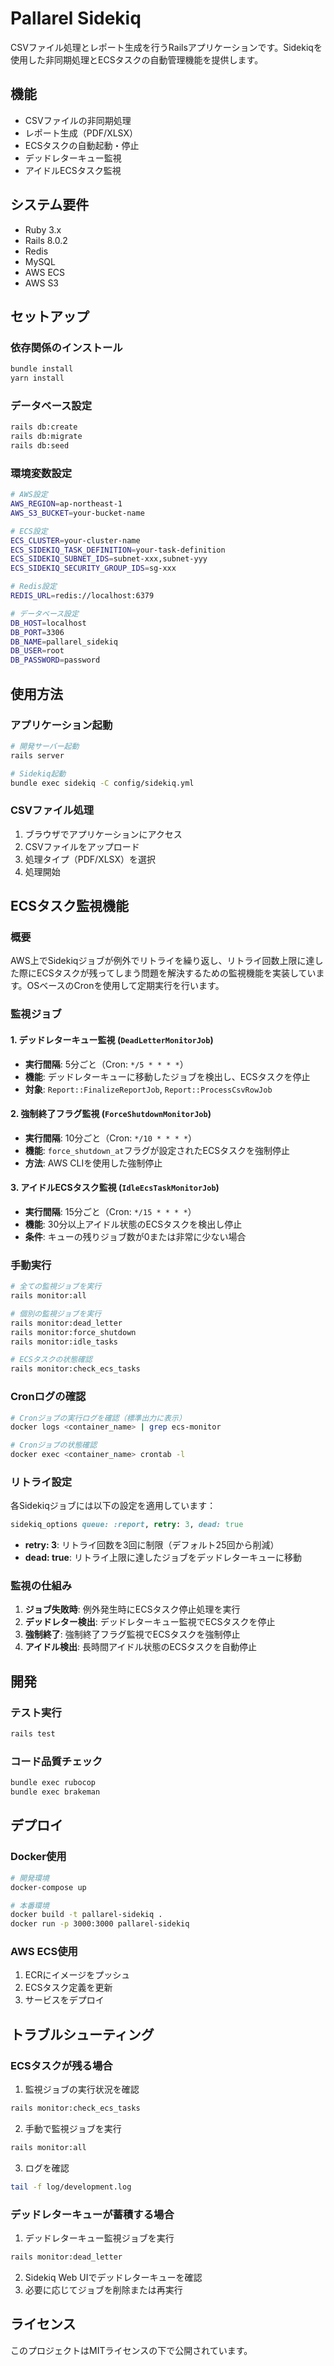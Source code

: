 # Pallarel Sidekiq

CSVファイル処理とレポート生成を行うRailsアプリケーションです。Sidekiqを使用した非同期処理とECSタスクの自動管理機能を提供します。

## 機能

- CSVファイルの非同期処理
- レポート生成（PDF/XLSX）
- ECSタスクの自動起動・停止
- デッドレターキュー監視
- アイドルECSタスク監視

## システム要件

- Ruby 3.x
- Rails 8.0.2
- Redis
- MySQL
- AWS ECS
- AWS S3

## セットアップ

### 依存関係のインストール

```bash
bundle install
yarn install
```

### データベース設定

```bash
rails db:create
rails db:migrate
rails db:seed
```

### 環境変数設定

```bash
# AWS設定
AWS_REGION=ap-northeast-1
AWS_S3_BUCKET=your-bucket-name

# ECS設定
ECS_CLUSTER=your-cluster-name
ECS_SIDEKIQ_TASK_DEFINITION=your-task-definition
ECS_SIDEKIQ_SUBNET_IDS=subnet-xxx,subnet-yyy
ECS_SIDEKIQ_SECURITY_GROUP_IDS=sg-xxx

# Redis設定
REDIS_URL=redis://localhost:6379

# データベース設定
DB_HOST=localhost
DB_PORT=3306
DB_NAME=pallarel_sidekiq
DB_USER=root
DB_PASSWORD=password
```

## 使用方法

### アプリケーション起動

```bash
# 開発サーバー起動
rails server

# Sidekiq起動
bundle exec sidekiq -C config/sidekiq.yml
```

### CSVファイル処理

1. ブラウザでアプリケーションにアクセス
2. CSVファイルをアップロード
3. 処理タイプ（PDF/XLSX）を選択
4. 処理開始

## ECSタスク監視機能

### 概要

AWS上でSidekiqジョブが例外でリトライを繰り返し、リトライ回数上限に達した際にECSタスクが残ってしまう問題を解決するための監視機能を実装しています。OSベースのCronを使用して定期実行を行います。

### 監視ジョブ

#### 1. デッドレターキュー監視 (`DeadLetterMonitorJob`)
- **実行間隔**: 5分ごと（Cron: `*/5 * * * *`）
- **機能**: デッドレターキューに移動したジョブを検出し、ECSタスクを停止
- **対象**: `Report::FinalizeReportJob`, `Report::ProcessCsvRowJob`

#### 2. 強制終了フラグ監視 (`ForceShutdownMonitorJob`)
- **実行間隔**: 10分ごと（Cron: `*/10 * * * *`）
- **機能**: `force_shutdown_at`フラグが設定されたECSタスクを強制停止
- **方法**: AWS CLIを使用した強制停止

#### 3. アイドルECSタスク監視 (`IdleEcsTaskMonitorJob`)
- **実行間隔**: 15分ごと（Cron: `*/15 * * * *`）
- **機能**: 30分以上アイドル状態のECSタスクを検出し停止
- **条件**: キューの残りジョブ数が0または非常に少ない場合

### 手動実行

```bash
# 全ての監視ジョブを実行
rails monitor:all

# 個別の監視ジョブを実行
rails monitor:dead_letter
rails monitor:force_shutdown
rails monitor:idle_tasks

# ECSタスクの状態確認
rails monitor:check_ecs_tasks
```

### Cronログの確認

```bash
# Cronジョブの実行ログを確認（標準出力に表示）
docker logs <container_name> | grep ecs-monitor

# Cronジョブの状態確認
docker exec <container_name> crontab -l
```

### リトライ設定

各Sidekiqジョブには以下の設定を適用しています：

```ruby
sidekiq_options queue: :report, retry: 3, dead: true
```

- **retry: 3**: リトライ回数を3回に制限（デフォルト25回から削減）
- **dead: true**: リトライ上限に達したジョブをデッドレターキューに移動

### 監視の仕組み

1. **ジョブ失敗時**: 例外発生時にECSタスク停止処理を実行
2. **デッドレター検出**: デッドレターキュー監視でECSタスクを停止
3. **強制終了**: 強制終了フラグ監視でECSタスクを強制停止
4. **アイドル検出**: 長時間アイドル状態のECSタスクを自動停止

## 開発

### テスト実行

```bash
rails test
```

### コード品質チェック

```bash
bundle exec rubocop
bundle exec brakeman
```

## デプロイ

### Docker使用

```bash
# 開発環境
docker-compose up

# 本番環境
docker build -t pallarel-sidekiq .
docker run -p 3000:3000 pallarel-sidekiq
```

### AWS ECS使用

1. ECRにイメージをプッシュ
2. ECSタスク定義を更新
3. サービスをデプロイ

## トラブルシューティング

### ECSタスクが残る場合

1. 監視ジョブの実行状況を確認
```bash
rails monitor:check_ecs_tasks
```

2. 手動で監視ジョブを実行
```bash
rails monitor:all
```

3. ログを確認
```bash
tail -f log/development.log
```

### デッドレターキューが蓄積する場合

1. デッドレターキュー監視ジョブを実行
```bash
rails monitor:dead_letter
```

2. Sidekiq Web UIでデッドレターキューを確認
3. 必要に応じてジョブを削除または再実行

## ライセンス

このプロジェクトはMITライセンスの下で公開されています。
